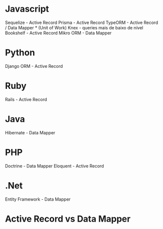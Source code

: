 # Javascript
Sequelize - Active Record 
Prisma - Active Record
TypeORM - Active Record / Data Mapper * (Unit of Work)
Knex - queries mais de baixo de nível
Bookshelf - Active Record
Mikro ORM - Data Mapper

# Python
Django ORM - Active Record


# Ruby
Rails - Active Record

# Java
Hibernate - Data Mapper

# PHP
Doctrine - Data Mapper
Eloquent - Active Record

# .Net
Entity Framework - Data Mapper


# Active Record vs Data Mapper
